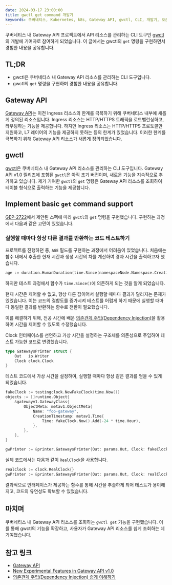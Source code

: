 ```yaml
---
date: 2024-03-17 23:00:00
title: gwctl get command 개발기
keywords: 쿠버네티스, Kubernetes, k8s, Gateway API, gwctl, CLI, 개발기, 오픈소스, 의존관계 주입, DI, Dependency Injection, Go, Golang
---
```


쿠버네티스 내 Gateway API 프로젝트에서 API 리소스를 관리하는 CLI 도구인 [gwctl](https://github.com/kubernetes-sigs/gateway-api/tree/main/gwctl)의 개발에 기여자로 참여하게 되었습니다.
이 글에서는 gwctl의 `get` 명령을 구현하면서 경험한 내용을 공유합니다.

## TL;DR

- gwctl은 쿠버네티스 내 Gateway API 리소스를 관리하는 CLI 도구입니다.
- gwctl의 `get` 명령을 구현하며 경험한 내용을 공유합니다.

## Gateway API

[Gateway API](https://gateway-api.sigs.k8s.io/)는 이전 Ingress 리소스의 한계를 극복하기 위해 쿠버네티스 내부에 새롭게 정의된 리소스입니다.
Ingress 리소스는 HTTP/HTTPS 트래픽을 로드밸런싱하고, 라우팅하는 기능을 제공합니다.
하지만 Ingress 리소스는 HTTP/HTTPS 프로토콜만 지원하고, L7 레이어의 기능을 제공하지 못하는 등의 한계가 있었습니다.
이러한 한계를 극복하기 위해 Gateway API 리소스가 새롭게 정의되었습니다.

## gwctl

[gwctl](https://github.com/kubernetes-sigs/gateway-api/tree/main/gwctl)은 쿠버네티스 내 Gateway API 리소스를 관리하는 CLI 도구입니다.
Gateway API v1.0 릴리즈에 포함된 `gwctl`은 아직 초기 버전이며, 새로운 기능을 지속적으로 추가하고 있습니다.
제가 기여한 `gwctl`의 `get` 명령은 Gateway API 리소스를 조회하여 테이블 형식으로 출력하는 기능을 제공합니다.

## Implement basic `get` command support

[GEP-2722](https://gateway-api.sigs.k8s.io/geps/gep-2722/)에서 제안된 스펙에 따라 `gwctl`의 `get` 명령을 구현했습니다.
구현하는 과정에서 다음과 같은 고민이 있었습니다.

### 실행할 때마다 항상 다른 결과를 반환하는 코드 테스트하기

프로젝트를 진행하던 중, `AGE` 필드를 구현하는 과정에서 어려움이 있었습니다.
처음에는 함수 내에서 추출한 현재 시간과 생성 시간의 차를 계산하여 경과 시간을 출력하고자 했습니다.

```go
age := duration.HumanDuration(time.Since(namespaceNode.Namespace.CreationTimestamp.Time))
```

하지만 테스트 과정에서 함수가 `time.Since()`에 의존하게 되는 것을 알게 되었습니다.

현재 시간은 제어할 수 없고, 항상 다른 값이어서 실행할 때마다 결과가 달라지는 문제가 있었습니다.
이는 코드의 결합도를 증가시켜 테스트를 어렵게 하기 때문에 실행할 때마다 동일한 결과를 반환하는 함수로 전환이 필요했습니다.

이를 해결하기 위해, 전공 시간에 배운 [의존관계 주입(Dependency Injection)](https://tecoble.techcourse.co.kr/post/2021-04-27-dependency-injection/)을 활용하여 시간을 제어할 수 있도록 수정했습니다.

Clock 인터페이스를 선언하고 가상 시간을 설정하는 구조체를 의존성으로 주입하여 테스트 가능한 코드로 변경했습니다.

```go
type GatewaysPrinter struct {
    Out   io.Writer
 	Clock clock.Clock
}
```

테스트 코드에서 가상 시간을 설정하여, 실행할 때마다 항상 같은 결과를 얻을 수 있게 되었습니다.

```go
fakeClock := testingclock.NewFakeClock(time.Now())
objects := []runtime.Object{
    &gatewayv1.GatewayClass{
        ObjectMeta: metav1.ObjectMeta{
            Name: "foo-gateway",
            CreationTimestamp: metav1.Time{
                Time: fakeClock.Now().Add(-24 * time.Hour),
            },
        },
    },
}

gwPrinter := &printer.GatewaysPrinter{Out: params.Out, Clock: fakeClock}
```

실제 코드에서는 다음과 같이 `RealClock`을 사용합니다.

```go
realClock := clock.RealClock{}
gwPrinter := &printer.GatewaysPrinter{Out: params.Out, Clock: realClock}
```

결과적으로 인터페이스가 제공하는 함수를 통해 시간을 추출하게 되어 테스트가 용이해지고, 코드의 유연성도 확보할 수 있었습니다.

## 마치며

쿠버네티스 내 Gateway API 리소스를 조회하는 `gwctl get` 기능을 구현했습니다.
이를 통해 gwctl의 기능을 확장하고, 사용자가 Gateway API 리소스를 쉽게 조회하는 데 기여했습니다.

## 참고 링크

- [Gateway API](https://gateway-api.sigs.k8s.io/)
- [New Experimental Features in Gateway API v1.0](https://kubernetes.io/blog/2023/11/28/gateway-api-ga/)
- [의존관계 주입(Dependency Injection) 쉽게 이해하기](https://tecoble.techcourse.co.kr/post/2021-04-27-dependency-injection/)
